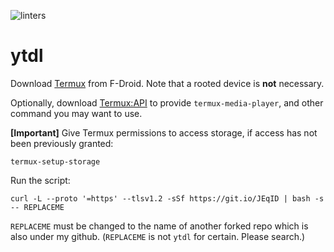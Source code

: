 ![linters](https://github.com/nth10sd/ytdl/workflows/linters/badge.svg)

# ytdl

Download [Termux](https://f-droid.org/en/packages/com.termux/) from F-Droid. Note that a rooted device is **not** necessary.


Optionally, download [Termux:API](https://f-droid.org/packages/com.termux.api/) to provide `termux-media-player`, and other command you may want to use.
    

**\[Important\]** Give Termux permissions to access storage, if access has not been previously granted:

`termux-setup-storage`

Run the script:

`curl -L --proto '=https' --tlsv1.2 -sSf https://git.io/JEqID | bash -s -- REPLACEME`

`REPLACEME` must be changed to the name of another forked repo which is also under my github. (`REPLACEME` is not `ytdl` for certain. Please search.)
